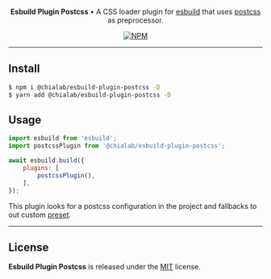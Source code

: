 <p align="center">
    <strong>Esbuild Plugin Postcss</strong> • A CSS loader plugin for <a href="https://esbuild.github.io/">esbuild</a> that uses <a href="https://postcss.org/">postcss</a> as preprocessor.
</p>

<p align="center">
    <a href="https://www.npmjs.com/package/@chialab/esbuild-plugin-postcss"><img alt="NPM" src="https://img.shields.io/npm/v/@chialab/esbuild-plugin-postcss.svg?style=flat-square"></a>
</p>

---

## Install

```sh
$ npm i @chialab/esbuild-plugin-postcss -D
$ yarn add @chialab/esbuild-plugin-postcss -D
```

## Usage

```js
import esbuild from 'esbuild';
import postcssPlugin from '@chialab/esbuild-plugin-postcss';

await esbuild.build({
    plugins: [
        postcssPlugin(),
    ],
});
```

This plugin looks for a postcss configuration in the project and fallbacks to out custom [preset](https://www.npmjs.com/package/@chialab/postcss-preset-chialab).

---

## License

**Esbuild Plugin Postcss** is released under the [MIT](https://github.com/chialab/rna/blob/master/packages/esbuild-plugin-postcss/LICENSE) license.
